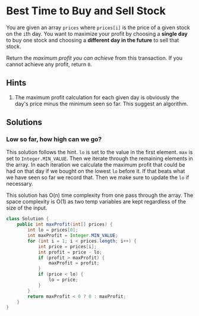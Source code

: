 # Best Time to Buy and Sell Stock

You are given an array `prices` where `prices[i]` is the price of a given
stock on the `i`th day. You want to maximize your profit by choosing a
**single day** to buy one stock and choosing a **different day in the future**
to sell that stock.

Return the *maximum profit you can achieve* from this transaction. If you
cannot achieve any profit, return `0`.

## Hints

1. The maximum profit calculation for each given day is obviously the day's
   price minus the minimum seen so far. This suggest an algorithm.

## Solutions

### Low so far, how high can we go?

This solution follows the hint. `lo` is set to the value in the first element.
`max` is set to `Integer.MIN_VALUE`. Then we iterate through the remaining
elements in the array. In each iteration we calculate the maximum profit that
could be had on that day if we bought on the lowest `lo` before it. If that
beats what we have seen so far we record that. Then we make sure to update
the `lo` if necessary.

This solution has O(n) time complexity from one pass through the array. The
space complexity is O(1) as two temp variables are kept regardless of the size
of the input.

```java
class Solution {
    public int maxProfit(int[] prices) {
        int lo = prices[0];
        int maxProfit = Integer.MIN_VALUE;
        for (int i = 1; i < prices.length; i++) {
            int price = prices[i];
            int profit = price - lo;
            if (profit > maxProfit) {
                maxProfit = profit;
            }
            if (price < lo) {
                lo = price;
            }
        }
        return maxProfit < 0 ? 0 : maxProfit;
    }
}
```

